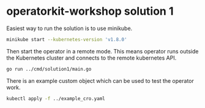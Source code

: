# operatorkit-workshop solution 1

Easiest way to run the solution is to use minikube.

```bash
minikube start --kubernetes-version 'v1.8.0'
```

Then start the operator in a remote mode. This means operator runs outside the
Kubernetes cluster and connects to the remote kubernetes API.

```bash
go run ../cmd/solution1/main.go
```

There is an example custom object which can be used to test the operator work.

```bash
kubectl apply -f ../example_cro.yaml
```

